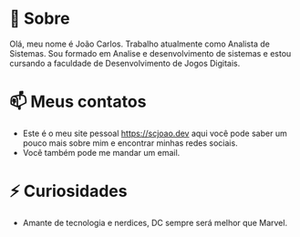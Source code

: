 # 👋 Sobre
Olá, meu nome é João Carlos. Trabalho atualmente como Analista de Sistemas. Sou formado em Analise e desenvolvimento de sistemas e estou cursando a faculdade de Desenvolvimento de Jogos Digitais.


# 📫 Meus contatos
- Este é o meu site pessoal https://scjoao.dev aqui você pode saber um pouco mais sobre mim e encontrar minhas redes sociais.
- Você também pode me mandar um email.

# ⚡ Curiosidades
- Amante de tecnologia e nerdices, DC sempre será melhor que Marvel.
